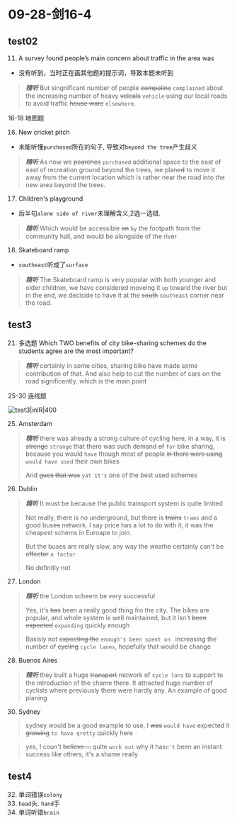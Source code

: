 # 09-28-剑16-4

## test02

11. A survey found people’s main concern about traffic in the area was
  - 没有听到，当时正在画其他题的提示词，导致本题未听到

> ***精听***
> But singnificant number of people  ~~compoline~~ `complained`  about the increasing number of heavy ~~velcals~~ `vehicle` using our local roads to avoid traffic ~~house ware~~ `elsewhere`.


16-18 地图题

16. New cricket pitch
  - 未能听懂`purchased`所在的句子, 导致对`beyond the tree`产生歧义

> ***精听***
> As now we ~~pearches~~ `purchased` additional space to the east of east of recreation ground beyond the trees, we plan~~ed~~ to move it away from the current location which is rather near the road into the new area beyond the trees.

17. Children's playground
  - 后半句`alone side of river`未理解含义,2选一选错.

> ***精听***
> Which would be accessible ~~on~~ `by` the footpath from the community hall, and would be alongside of the river


18. Skateboard ramp
  - `southeast`听成了`surface`

> ***精听***
> The Skateboard ramp is very popular with both younger and older children, we  have considered moveing it `up` toward the river but in the end, we deciside to have it at the ~~south~~ `southeast` corner near the road.

## test3

21. 多选题 Which TWO benefits of city bike-sharing schemes do the students agree are the most important?

> ***精听***
> certainly in some cities, sharing bike have made some contribution of that.
> And also help to cut the number of cars on the road significently.
> which is the main point


25-30 连线题

![test3|inlR|400](Screenshot%202022-09-28%20at%2014-53-59%20新东方雅思%20剑雅练习结果.png)

25. Amsterdam

> ***精听***
> there was already a strong culture of cycling here, in a way, it is ~~strenge~~ `strange` that there was such  demand ~~of~~ `for` bike sharing, because you would `have` though most of people ~~in there were using~~ `would have used` their own bikes
>
> And ~~gues that was~~  `yat it's` one of the best used schemes

26. Dublin

> ***精听***
> It must be because the public trainsport system is quite limited
>
> Not really, there is no underground, but there is ~~trains~~ `trams` and a good bus~~es~~ network.
> I say price has a lot to do with it, it was the cheapest schems in Euroape to join.
>
> But the buses are really slow, any way the weathe certainly can't be  ~~effector~~ `a factor`
>
> No definitly not

27. London

> ***精听***
> the London scheem be very successful
>
> Yes, it's ~~has~~ been a really good thing fro the city.
> The bikes are popular, and whole system is well maintained, but it isn't ~~been~~ ~~expected~~ `expanding` quickly enough
>
> Basisly not ~~expecting the~~ `enough's been spent on ` increasing the number of ~~cycling~~ `cycle lanes`, hopefully that would be change


28. Buenos Aires

> ***精听***
> they built a huge ~~transport~~ network of `cycle lans` to support to the introduction of the chame there.
> It attracted huge number of cyclists where previously there were hardly any.
> An example of good planing


30. Sydney

> sydney would be a good example to use, I ~~was~~  `would have` expected it ~~growing~~  `to have qretty` quickly here

> yes, I coun't ~~believe ...~~   quite `work out` why it has`n't` been an instant success like others, it's a shame really


## test4

32. 单词错误`colony`
34. `head`头. `hand`手
37. 单词听错`brain`